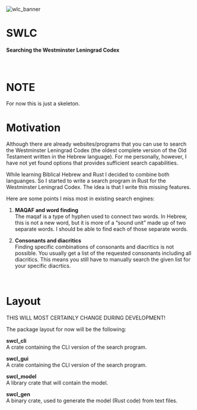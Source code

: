 ![wlc_banner](https://github.com/user-attachments/assets/ddcacbde-c3a6-45ab-92c3-aaa7dd2b35de)

# SWLC  
#### Searching the Westminster Leningrad Codex

<br>

# NOTE

For now this is just a skeleton. 




# Motivation

Although there are already websites/programs that you can use to search the Westminster Leningrad Codex (the oldest complete version of the Old Testament written in the Hebrew language).  For me personally, however, I have not yet found options that provides sufficient search capabilities. 

While learning Biblical Hebrew and Rust I decided to combine both languanges. So I started to write a search program in Rust for the Westminster Leningrad Codex. The idea is that I write this missing features.


Here are some points I miss most in existing search engines:

1. **MAQAF and word finding**   
   The maqaf is a type of hyphen used to connect two words. In Hebrew, this is not a new word, but it is more of a “sound unit” made up of two separate words. I should be able to find each of those separate words.

2. **Consonants and diacritics**  
   Finding specific combinations of consonants and diacritics is not possible. You usually get a list of the requested consonants including all diacritics. This means you still have to manually search the given list for your specific diacrtics.
   
<br>

# Layout

THIS WILL MOST CERTAINLY CHANGE DURING DEVELOPMENT!

The package layout for now will be the following:

**swcl_cli**   
A crate containing the CLI version of the search program.

**swcl_gui**  
A crate containing the CLI version of the search program.

**swcl_model**  
A library crate that will contain the model.

**swcl_gen**   
A binary crate, used to generate the model (Rust code) from text files.



